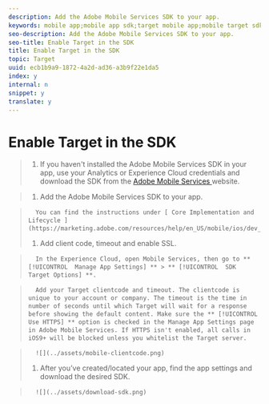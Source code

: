 ```yaml
---
description: Add the Adobe Mobile Services SDK to your app.
keywords: mobile app;mobile app sdk;target mobile app;mobile target sdk;mobile app sdk;enable target in sdk
seo-description: Add the Adobe Mobile Services SDK to your app.
seo-title: Enable Target in the SDK
title: Enable Target in the SDK
topic: Target
uuid: ecb1b9a9-1872-4a2d-ad36-a3b9f22e1da5
index: y
internal: n
snippet: y
translate: y
---
```


# Enable Target in the SDK


>1. If you haven't installed the Adobe Mobile Services SDK in your app, use your Analytics or Experience Cloud credentials and download the SDK from the [ Adobe Mobile Services ](https://mobilemarketing.adobe.com) website.

>1. Add the Adobe Mobile Services SDK to your app.

>       You can find the instructions under [ Core Implementation and Lifecycle ](https://marketing.adobe.com/resources/help/en_US/mobile/ios/dev_qs.html). 
>1. Add client code, timeout and enable SSL.

>       In the Experience Cloud, open Mobile Services, then go to ** [!UICONTROL  Manage App Settings] ** > ** [!UICONTROL  SDK Target Options] **. 

>       Add your Target clientcode and timeout. The clientcode is unique to your account or company. The timeout is the time in number of seconds until which Target will wait for a response before showing the default content. Make sure the ** [!UICONTROL  Use HTTPS] ** option is checked in the Manage App Settings page in Adobe Mobile Services. If HTTPS isn't enabled, all calls in iOS9+ will be blocked unless you whitelist the Target server. 

>       ![](../assets/mobile-clientcode.png) 
>1. After you’ve created/located your app, find the app settings and download the desired SDK.

>       ![](../assets/download-sdk.png) 
